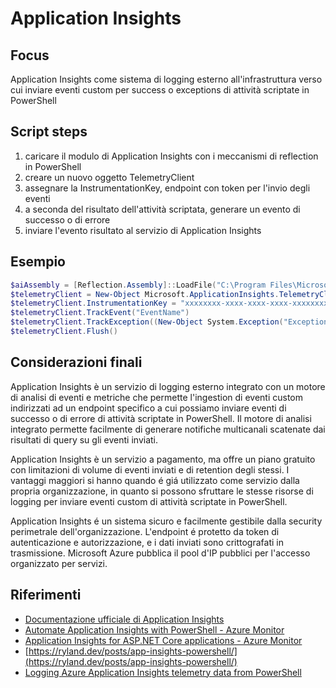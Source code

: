 # Application Insights

## Focus

Application Insights come sistema di logging esterno all'infrastruttura verso cui inviare eventi custom per success o exceptions di attività scriptate in PowerShell

## Script steps

1. caricare il modulo di Application Insights con i meccanismi di reflection in PowerShell
2. creare un nuovo oggetto TelemetryClient
3. assegnare la InstrumentationKey, endpoint con token per l'invio degli eventi
4. a seconda del risultato dell'attività scriptata, generare un evento di successo o di errore
5. inviare l'evento risultato al servizio di Application Insights

## Esempio

```powershell
$aiAssembly = [Reflection.Assembly]::LoadFile("C:\Program Files\Microsoft Application Insights\Microsoft.ApplicationInsights.dll")
$telemetryClient = New-Object Microsoft.ApplicationInsights.TelemetryClient
$telemetryClient.InstrumentationKey = "xxxxxxxx-xxxx-xxxx-xxxx-xxxxxxxxxxxx"
$telemetryClient.TrackEvent("EventName")
$telemetryClient.TrackException((New-Object System.Exception("Exception message")))
$telemetryClient.Flush()
```

## Considerazioni finali

Application Insights è un servizio di logging esterno integrato con un motore di analisi di eventi e metriche che permette l'ingestion di eventi custom indirizzati ad un endpoint specifico a cui possiamo inviare eventi di successo o di errore di attività scriptate in PowerShell. Il motore di analisi integrato permette facilmente di generare notifiche multicanali scatenate dai risultati di query su gli eventi inviati.

Application Insights è un servizio a pagamento, ma offre un piano gratuito con limitazioni di volume di eventi inviati e di retention degli stessi. I vantaggi maggiori si hanno quando é giá utilizzato come servizio dalla propria organizzazione, in quanto si possono sfruttare le stesse risorse di logging per inviare eventi custom di attività scriptate in PowerShell.

Application Insights é un sistema sicuro e facilmente gestibile dalla security perimetrale dell'organizzazione. L'endpoint é protetto da token di autenticazione e autorizzazione, e i dati inviati sono crittografati in trasmissione. Microsoft Azure pubblica il pool d'IP pubblici per l'accesso organizzato per servizi.

## Riferimenti

- [Documentazione ufficiale di Application Insights](https://docs.microsoft.com/en-us/azure/azure-monitor/app/app-insights-overview)
- [Automate Application Insights with PowerShell - Azure Monitor](https://learn.microsoft.com/en-us/azure/azure-monitor/app/powershell)
- [Application Insights for ASP.NET Core applications - Azure Monitor](https://learn.microsoft.com/en-us/azure/azure-monitor/app/asp-net-core?tabs=netcorenew)
- [https://ryland.dev/posts/app-insights-powershell/](https://ryland.dev/posts/app-insights-powershell/)
- [Logging Azure Application Insights telemetry data from PowerShell](https://keithbabinec.com/2019/07/07/logging-azure-application-insights-telemetry-data-from-powershell/)